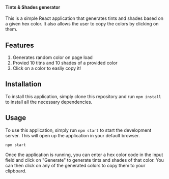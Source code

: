 #### Tints & Shades generator

This is a simple React application that generates tints and shades based on a given hex color. It also allows the user to copy the colors by clicking on them.

## Features
1. Generates random color on page load
2. Provied 10 titns and 10 shades of a provided color
3. Click on a color to easliy copy it!

## Installation

To install this application, simply clone this repository and run `npm install` to install all the necessary dependencies.

## Usage

To use this application, simply run `npm start` to start the development server. This will open up the application in your default browser.

```bash
npm start
```

Once the application is running, you can enter a hex color code in the input field and click on "Generate" to generate tints and shades of that color. You can then click on any of the generated colors to copy them to your clipboard.
